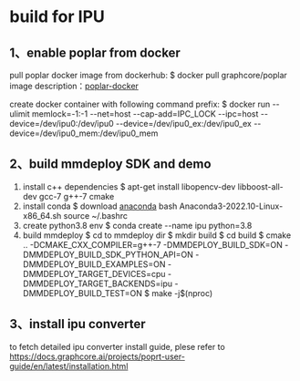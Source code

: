 # build for IPU

## 1、enable poplar from docker
pull poplar docker image from dockerhub:
$ docker pull graphcore/poplar
image description：[poplar-docker](https://hub.docker.com/r/graphcore/poplar)

create docker container with following command prefix:
$ docker run --ulimit memlock=-1:-1 --net=host --cap-add=IPC_LOCK --ipc=host --device=/dev/ipu0:/dev/ipu0 --device=/dev/ipu0_ex:/dev/ipu0_ex --device=/dev/ipu0_mem:/dev/ipu0_mem 

## 2、build mmdeploy SDK and demo
1. install c++ dependencies
$  apt-get install libopencv-dev libboost-all-dev gcc-7 g++-7 cmake
2. install conda
$  download [anaconda](https://repo.anaconda.com/archive/Anaconda3-2022.10-Linux-x86_64.sh)
   bash Anaconda3-2022.10-Linux-x86_64.sh
   source ~/.bashrc
3. create python3.8 env
$ conda create --name ipu python=3.8
4. build mmdeploy
$ cd to mmdeploy dir
$ mkdir build
$ cd build
$ cmake .. -DCMAKE_CXX_COMPILER=g++-7 -DMMDEPLOY_BUILD_SDK=ON -DMMDEPLOY_BUILD_SDK_PYTHON_API=ON -DMMDEPLOY_BUILD_EXAMPLES=ON -DMMDEPLOY_TARGET_DEVICES=cpu -DMMDEPLOY_TARGET_BACKENDS=ipu -DMMDEPLOY_BUILD_TEST=ON
$ make -j$(nproc)

## 3、install ipu converter
to fetch detailed ipu converter install guide, plese refer to https://docs.graphcore.ai/projects/poprt-user-guide/en/latest/installation.html
